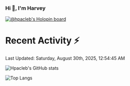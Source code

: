 ### Hi 👋, I'm Harvey

[![@hpacleb's Holopin board](https://holopin.me/hpacleb)](https://holopin.io/@hpacleb)
# Recent Activity :zap:

<!--RECENT_ACTIVITY:start-->
<!--RECENT_ACTIVITY:end-->

<!--RECENT_ACTIVITY:last_update-->
Last Updated: Saturday, August 30th, 2025, 12:54:45 AM
<!--RECENT_ACTIVITY:last_update_end-->

![Hpacleb's GitHub stats](https://github-readme-stats-git-masterrstaa-rickstaa.vercel.app/api?username=hpacleb&show_icons=true&theme=radical&include_all_commits=true&layout=compact)

![Top Langs](https://github-readme-stats-git-masterrstaa-rickstaa.vercel.app/api/top-langs/?username=hpacleb&layout=compact&theme=radical&langs_count=8)
